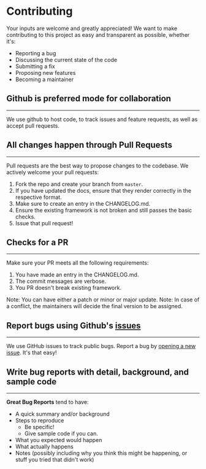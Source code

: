 Contributing
============

Your inputs are welcome and greatly appreciated! We want to make contributing to this project as easy and transparent as possible, whether it's:

- Reporting a bug
- Discussing the current state of the code
- Submitting a fix
- Proposing new features
- Becoming a maintainer

## Github is preferred mode for collaboration
---------------------------------------------------------------------------------

We use github to host code, to track issues and feature requests, as well as accept pull requests.

## All changes happen through Pull Requests
---------------------------------------------------------------------------------

Pull requests are the best way to propose changes to the codebase. We actively welcome your pull requests:

1. Fork the repo and create your branch from `master`.
2. If you have updated the docs, ensure that they render correctly in the respective format.
3. Make sure to create an entry in the CHANGELOG.md.
4. Ensure the existing framework is not broken and still passes the basic checks.
5. Issue that pull request!

## Checks for a PR
---------------------------------------------------------------------------------

Make sure your PR meets all the following requirements:

1. You have made an entry in the CHANGELOG.md.
2. The commit messages are verbose.
3. You PR doesn't break existing framework.

Note: You can have either a patch or minor or major update.
Note: In case of a conflict, the maintainers will decide the final version to be assigned.

## Report bugs using Github's [issues](<https://github.com/edwin7026/py8085/issues>)
---------------------------------------------------------------------------------

We use GitHub issues to track public bugs. Report a bug by [opening a new issue](<https://github.com/edwin7026/py8085/issues/new>). It's that easy!

## Write bug reports with detail, background, and sample code
----------------------------------------------------------

**Great Bug Reports** tend to have:

- A quick summary and/or background
- Steps to reproduce
  - Be specific!
  - Give sample code if you can. 
- What you expected would happen
- What actually happens
- Notes (possibly including why you think this might be happening, or stuff you tried that didn't work)
